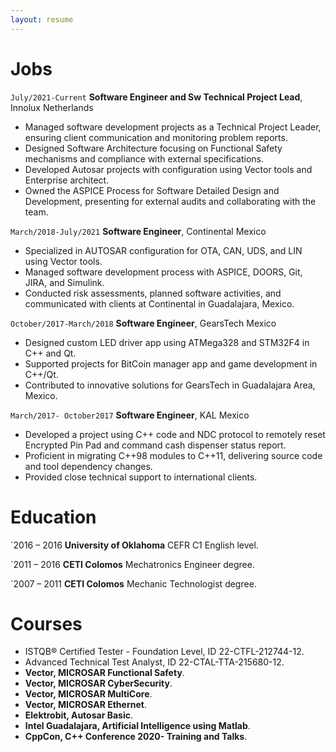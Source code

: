 ```yaml
---
layout: resume
---
```

# Jobs

`July/2021-Current`
__Software Engineer and Sw Technical Project Lead__, Innolux Netherlands
- Managed software development projects as a Technical Project Leader, ensuring client communication and monitoring problem reports.
- Designed Software Architecture focusing on Functional Safety mechanisms and compliance with external specifications.
- Developed Autosar projects with configuration using Vector tools and Enterprise architect.
- Owned the ASPICE Process for Software Detailed Design and Development, presenting for external audits and collaborating with the team.

`March/2018-July/2021`
__Software Engineer__, Continental Mexico

- Specialized in AUTOSAR configuration for OTA, CAN, UDS, and LIN using Vector tools.
- Managed software development process with ASPICE, DOORS, Git, JIRA, and Simulink.
- Conducted risk assessments, planned software activities, and communicated with clients at Continental in Guadalajara, Mexico.

`October/2017-March/2018`
__Software Engineer__, GearsTech Mexico

- Designed custom LED driver app using ATMega328 and STM32F4 in C++ and Qt.
- Supported projects for BitCoin manager app and game development in C++/Qt.
- Contributed to innovative solutions for GearsTech in Guadalajara Area, Mexico.

`March/2017- October2017`
__Software Engineer__, KAL Mexico

- Developed a project using C++ code and NDC protocol to remotely reset Encrypted Pin Pad and command cash dispenser status report.
- Proficient in migrating C++98 modules to C++11, delivering source code and tool dependency changes.
- Provided close technical support to international clients.

# Education

`2016 – 2016
__University of Oklahoma__
CEFR C1 English level.

`2011 – 2016
__CETI Colomos__
Mechatronics Engineer degree.

`2007 – 2011
__CETI Colomos__
Mechanic Technologist degree.

# Courses
- ISTQB® Certified Tester - Foundation Level, ID 22-CTFL-212744-12.
- Advanced Technical Test Analyst, ID 22-CTAL-TTA-215680-12.
- **Vector, MICROSAR Functional Safety**.
- **Vector, MICROSAR CyberSecurity**.
- **Vector, MICROSAR MultiCore**.
- **Vector, MICROSAR Ethernet**.
- **Elektrobit, Autosar Basic**.
- **Intel Guadalajara, Artificial Intelligence using Matlab**.
- **CppCon, C++ Conference 2020- Training and Talks**.
<!-- ### Footer
Last updated: May 2020 -->


